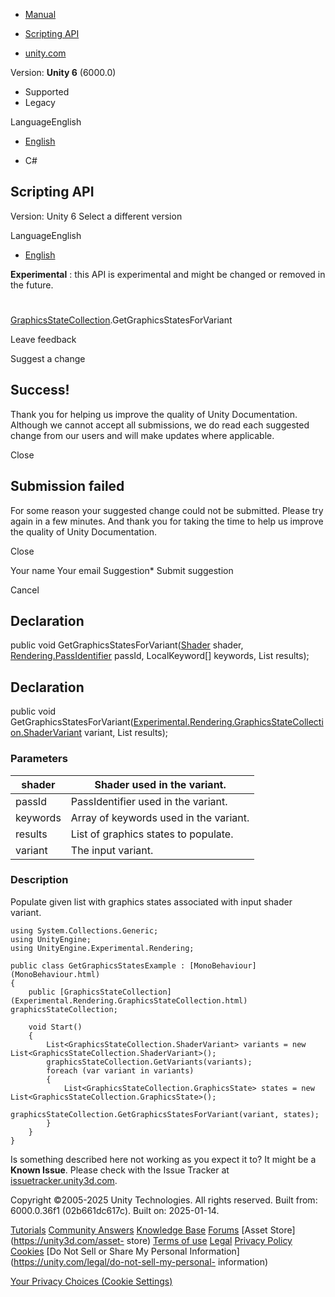 [ ]()

  * [Manual](../Manual/index.html)
  * [Scripting API](../ScriptReference/index.html)

  * [unity.com](https://unity.com/)

Version: **Unity 6** (6000.0)

  * Supported
  * Legacy

LanguageEnglish

  * [English]()

  * C#

[ ](https://docs.unity3d.com)

## Scripting API

Version: Unity 6 Select a different version

LanguageEnglish

  * [English]()

**Experimental** : this API is experimental and might be changed or removed in
the future.

#
[GraphicsStateCollection](Experimental.Rendering.GraphicsStateCollection.html).GetGraphicsStatesForVariant

Leave feedback

Suggest a change

## Success!

Thank you for helping us improve the quality of Unity Documentation. Although
we cannot accept all submissions, we do read each suggested change from our
users and will make updates where applicable.

Close

## Submission failed

For some reason your suggested change could not be submitted. Please <a>try
again</a> in a few minutes. And thank you for taking the time to help us
improve the quality of Unity Documentation.

Close

Your name Your email Suggestion* Submit suggestion

Cancel

[ ]()

## Declaration

public void GetGraphicsStatesForVariant([Shader](Shader.html) shader,
[Rendering.PassIdentifier](Rendering.PassIdentifier.html) passId,
LocalKeyword[] keywords, List<GraphicsState> results);

## Declaration

public void
GetGraphicsStatesForVariant([Experimental.Rendering.GraphicsStateCollection.ShaderVariant](Experimental.Rendering.GraphicsStateCollection.ShaderVariant.html)
variant, List<GraphicsState> results);

### Parameters

shader | Shader used in the variant.  
---|---  
passId | PassIdentifier used in the variant.  
keywords | Array of keywords used in the variant.  
results | List of graphics states to populate.  
variant | The input variant.  
  
### Description

Populate given list with graphics states associated with input shader variant.

    
    
    using System.Collections.Generic;
    using UnityEngine;
    using UnityEngine.Experimental.Rendering;  
      
    public class GetGraphicsStatesExample : [MonoBehaviour](MonoBehaviour.html)
    {
        public [GraphicsStateCollection](Experimental.Rendering.GraphicsStateCollection.html) graphicsStateCollection;  
      
        void Start()
        {
            List<GraphicsStateCollection.ShaderVariant> variants = new List<GraphicsStateCollection.ShaderVariant>();
            graphicsStateCollection.GetVariants(variants);
            foreach (var variant in variants)
            {
                List<GraphicsStateCollection.GraphicsState> states = new List<GraphicsStateCollection.GraphicsState>();
                graphicsStateCollection.GetGraphicsStatesForVariant(variant, states);
            }
        }
    }

Is something described here not working as you expect it to? It might be a
**Known Issue**. Please check with the Issue Tracker at
[issuetracker.unity3d.com](https://issuetracker.unity3d.com).

Copyright ©2005-2025 Unity Technologies. All rights reserved. Built from:
6000.0.36f1 (02b661dc617c). Built on: 2025-01-14.

[Tutorials](https://unity3d.com/learn) [Community
Answers](https://answers.unity3d.com) [Knowledge
Base](https://support.unity3d.com/hc/en-us)
[Forums](https://forum.unity3d.com) [Asset Store](https://unity3d.com/asset-
store) [Terms of use](https://docs.unity3d.com/Manual/TermsOfUse.html)
[Legal](https://unity.com/legal) [Privacy
Policy](https://unity.com/legal/privacy-policy)
[Cookies](https://unity.com/legal/cookie-policy) [Do Not Sell or Share My
Personal Information](https://unity.com/legal/do-not-sell-my-personal-
information)

[Your Privacy Choices (Cookie Settings)](javascript:void\(0\);)

